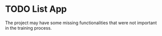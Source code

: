 # TODO List App

The project may have some missing functionalities that were not important in the training process.